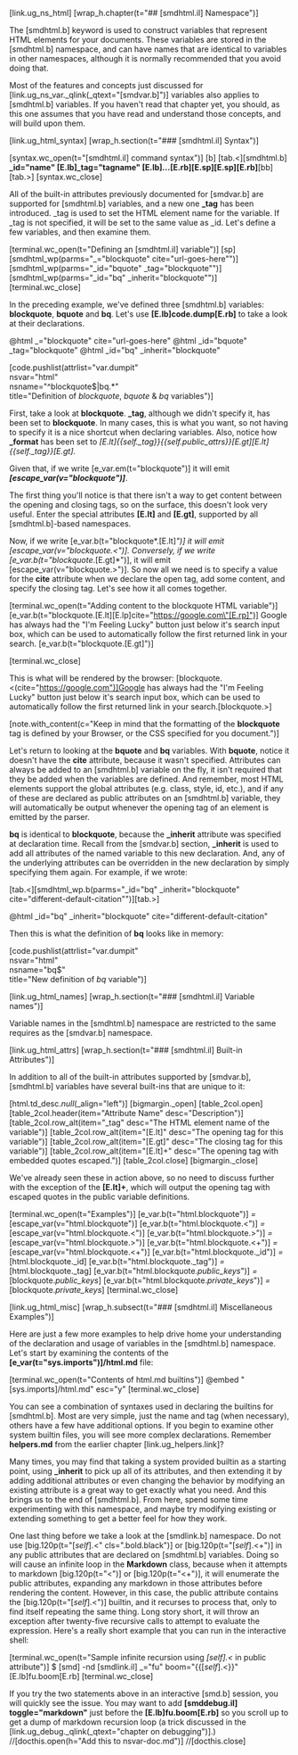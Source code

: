 [link.ug_ns_html]
[wrap_h.chapter(t="## [smdhtml.il] Namespace")]

The [smdhtml.b] keyword is used to construct variables that represent HTML elements for your documents. These variables are stored in the [smdhtml.b] namespace, and can have names that are identical to variables in other namespaces, although it is normally recommended that you avoid doing that. 

Most of the features and concepts just discussed for [link.ug_ns_var._qlink(_qtext="[smdvar.b]")] variables also applies to [smdhtml.b] variables. If you haven't read that chapter yet, you should, as this one assumes that you have read and understand those concepts, and will build upon them.

[link.ug_html_syntax]
[wrap_h.section(t="### [smdhtml.il] Syntax")]

[syntax.wc_open(t="[smdhtml.il] command syntax")]
    [b]
    [tab.<][smdhtml.b] **_id="name" [E.lb]_tag="tagname" [E.lb]...[E.rb][E.sp][E.sp][E.rb]**[bb][tab.>]
[syntax.wc_close]

All of the built-in attributes previously documented for [smdvar.b] are supported for [smdhtml.b] variables, and a new one **_tag** has been introduced. _tag is used to set the HTML element name for the variable. If _tag is not specified, it will be set to the same value as _id. Let's define a few variables, and then examine them.

[terminal.wc_open(t="Defining an [smdhtml.il] variable")]
[sp]
[smdhtml_wp(parms="_=\"blockquote\" cite=\"url-goes-here\"")]
[smdhtml_wp(parms="_id=\"bquote\" _tag=\"blockquote\"")]
[smdhtml_wp(parms="_id=\"bq\" _inherit=\"blockquote\"")]
[terminal.wc_close]

In the preceding example, we've defined  three [smdhtml.b] variables: **blockquote**, **bquote** and **bq**. Let's use **[E.lb]code.dump[E.rb]** to take a look at their declarations.

@html _="blockquote" cite="url-goes-here"
@html _id="bquote" _tag="blockquote"
@html _id="bq" _inherit="blockquote"

[code.pushlist(attrlist="var.dumpit" \
               nsvar="html" \
               nsname="^blockquote$|bq.*" \
               title="Definition of *blockquote*, *bquote* & *bq* variables")]

First, take a look at **blockquote**. **_tag**, although we didn't specify it, has been set to **blockquote**. In many cases, this is what you want, so not having to specify it is a nice shortcut when declaring variables. Also, notice how **_format** has been set to *[E.lt]{{self._tag}}{{self._public_attrs_}}[E.gt][E.lt]{{self._tag}}[E.gt]*. 

Given that, if we write [e_var.em(t="blockquote")] it will emit ***[escape_var(v="blockquote")]***. 

The first thing you'll notice is that there isn't a way to get content between the opening and closing tags, so on the surface, this doesn't look very useful. Enter the special attributes **[E.lt]** and **[E.gt]**, supported by all [smdhtml.b]-based namespaces.

Now, if we write [e_var.b(t="blockquote*.[E.lt]*")] it will emit [escape_var(v="blockquote.<")]. Conversely, if we write [e_var.b(t="blockquote*.[E.gt]*")], it will emit [escape_var(v="blockquote.>")]. So now all we need is to specify a value for the **cite** attribute when we declare the open tag, add some content, and specify the closing tag. Let's see how it all comes together.

[terminal.wc_open(t="Adding content to the blockquote HTML variable")]
[e_var.b(t="blockquote.[E.lt][E.lp]cite=\"https://google.com\"[E.rp]")]
Google has always had the "I'm Feeling Lucky" button just below it's search input box, which can be used to automatically follow the first returned link in your search.
[e_var.b(t="blockquote.[E.gt]")]

[terminal.wc_close]

This is what will be rendered by the browser:
[blockquote.<(cite="https://google.com")]Google has always had the "I'm Feeling Lucky" button just below it's search input box, which can be used to automatically follow the first returned link in your search.[blockquote.>]

[note.with_content(c="Keep in mind that the formatting of the **blockquote** tag is defined by your Browser, or the CSS specified for you document.")]

Let's return to looking at the **bquote** and **bq** variables. With **bquote**, notice it doesn't have the **cite** attribute, because it wasn't specified. Attributes can always be added to an [smdhtml.b] variable on the fly, it isn't required that they be added when the variables are defined. And remember, most HTML elements support the global attributes (e.g. class, style, id, etc.), and if any of these are declared as public attributes on an [smdhtml.b] variable, they will automatically be output whenever the opening tag of an element is emitted by the parser.

**bq** is identical to **blockquote**, because the **_inherit** attribute was specified at declaration time. Recall from the [smdvar.b] section, **_inherit** is used to add all attributes of the named variable to this new declaration. And, any of the underlying attributes can be overridden in the new declaration by simply specifying them again.  For example, if we wrote:

[tab.<][smdhtml_wp.b(parms="_id=\"bq\" _inherit=\"blockquote\" cite=\"different-default-citation\"")][tab.>]

@html _id="bq" _inherit="blockquote" cite="different-default-citation"

Then this is what the definition of **bq** looks like in memory:

[code.pushlist(attrlist="var.dumpit" \
               nsvar="html" \
               nsname="bq$" \
               title="New definition of *bq* variable")]

[link.ug_html_names]
[wrap_h.section(t="### [smdhtml.il] Variable names")]

Variable names in the [smdhtml.b] namespace are restricted to the same requires as the [smdvar.b] namespace.

[link.ug_html_attrs]
[wrap_h.section(t="### [smdhtml.il] Built-in Attributes")]

In addition to all of the built-in attributes supported by [smdvar.b], [smdhtml.b] variables have several built-ins that are unique to it:

[html.td_desc._null_(_align="left")]
[bigmargin._open]
    [table_2col.open]
        [table_2col.header(item="Attribute Name" desc="Description")]
        [table_2col.row_alt(item="_tag" desc="The HTML element name of the variable")]
        [table_2col.row_alt(item="[E.lt]" desc="The opening tag for this variable")]
        [table_2col.row_alt(item="[E.gt]" desc="The closing tag for this variable")]
        [table_2col.row_alt(item="[E.lt]+" desc="The opening tag with embedded quotes escaped.")]
    [table_2col.close]
[bigmargin._close]

We've already seen these in action above, so no need to discuss further with the exception of the **[E.lt]+**, which will output the opening tag with escaped quotes in the public variable definitions.

[terminal.wc_open(t="Examples")]
[e_var.b(t="html.blockquote")] *=* [escape_var(v="html.blockquote")]
[e_var.b(t="html.blockquote.<")] *=* [escape_var(v="html.blockquote.<")]
[e_var.b(t="html.blockquote.>")] *=* [escape_var(v="html.blockquote.>")]
[e_var.b(t="html.blockquote.<+")] *=* [escape_var(v="html.blockquote.<+")]
[e_var.b(t="html.blockquote._id")] *=* [html.blockquote._id]
[e_var.b(t="html.blockquote._tag")] *=* [html.blockquote._tag]
[e_var.b(t="html.blockquote._public_keys_")] *=* [blockquote._public_keys_]
[e_var.b(t="html.blockquote._private_keys_")] *=* [blockquote._private_keys_]
[terminal.wc_close]

[link.ug_html_misc]
[wrap_h.subsect(t="### [smdhtml.il] Miscellaneous Examples")]

Here are just a few more examples to help drive home your understanding of the declaration and usage of variables in the [smdhtml.b] namespace. Let's start by examining the contents of the **[e_var(t="sys.imports")]/html.md** file:

[terminal.wc_open(t="Contents of html.md builtins")]
    @embed "[sys.imports]/html.md" esc="y"
[terminal.wc_close]

You can see a combination of syntaxes used in declaring the builtins for [smdhtml.b]. Most are very simple, just the name and tag (when necessary), others have a few have additional options. If you begin to examine other system builtin files, you will see more complex declarations. Remember **helpers.md** from the earlier chapter [link.ug_helpers.link]?

Many times, you may find that taking a system provided builtin as a starting point, using **_inherit** to pick up all of its attributes, and then extending it by adding additional attributes or even changing the behavior by modifying an existing attribute is a great way to get exactly what you need. And this brings us to the end of [smdhtml.b]. From here, spend some time experimenting with this namespace, and maybe try modifying existing or extending something to get a better feel for how they work.

One last thing before we take a look at the [smdlink.b] namespace. Do not use [big.120p(t="[_self_].&lt;" cls=".bold.black")] or [big.120p(t="[_self_].&lt;+")] in any public attributes that are declared on [smdhtml.b] variables. Doing so will cause an infinite loop in the **Markdown** class, because when it attempts to markdown [big.120p(t="&lt;")] or [big.120p(t="&lt;+")], it will enumerate the public attributes, expanding any markdown in those attributes before rendering the content. However, in this case, the public attribute contains the [big.120p(t="[_self_].&lt;")] builtin, and it recurses to process that, only to find itself repeating the same thing. Long story short, it will throw an exception after twenty-five recursive calls to attempt to evaluate the expression. Here's a really short example that you can run in the interactive shell:

[terminal.wc_open(t="Sample infinite recursion using *[_self_].&lt;* in public attribute")]
    $ [smd] -nd
    [smdlink.il] _="fu" boom="{{[_self_].<}}"
    [E.lb]fu.boom[E.rb]
[terminal.wc_close]

If you try the two statements above in an interactive [smd.b] session, you will quickly see the issue. You may want to add **[smddebug.il] toggle="markdown"** just before the **[E.lb]fu.boom[E.rb]** so you scroll up to get a dump of markdown recursion loop (a trick discussed in the [link.ug_debug._qlink(_qtext="chapter on debugging")].)
//[docthis.open(h="Add this to nsvar-doc.md")]
//[docthis.close]
